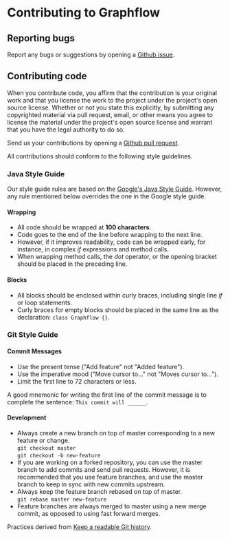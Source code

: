 # Contributing to Graphflow

## Reporting bugs

Report any bugs or suggestions by opening a [Github issue][github-issue].

## Contributing code

When you contribute code, you affirm that the contribution is your original work and 
that you license the work to the project under the project's open source license. 
Whether or not you state this explicitly, by submitting any copyrighted material via 
pull request, email, or other means you agree to license the material under the 
project's open source license and warrant that you have the legal authority to do so.

Send us your contributions by opening a [Github pull request][github-pull-request].

All contributions should conform to the following style guidelines.

### Java Style Guide

Our style guide rules are based on the [Google's Java Style Guide][java-style-guide].
However, any rule mentioned below overrides the one in the Google style guide.

#### Wrapping
* All code should be wrapped at **100 characters**.  
* Code goes to the end of the line before wrapping to the next line.  
* However, if it improves readability, code can be wrapped early, for instance, 
in complex *if* expressions and method calls.  
* When wrapping method calls, the *dot* operator, or the opening bracket should
 be placed in the preceding line.  

#### Blocks

* All blocks should be enclosed within curly braces, including single line *if* or 
loop statements.
* Curly braces for empty blocks should be placed in the same line as the declaration:
`class Graphflow {}`.

### Git Style Guide

#### Commit Messages

* Use the present tense ("Add feature" not "Added feature").
* Use the imperative mood ("Move cursor to..." not "Moves cursor to...").
* Limit the first line to 72 characters or less.

A good mnemonic for writing the first line of the commit message is to complete the
sentence: `This commit will ______`.

#### Development

* Always create a new branch on top of master corresponding to a new feature or change.  
`git checkout master`  
`git checkout -b new-feature`
* If you are working on a forked repository, you can use the master branch to add commits
and send pull requests. However, it is recommended that you use feature branches, and use
the master branch to keep in sync with new commits upstream.
* Always keep the feature branch rebased on top of master.    
`git rebase master new-feature`
* Feature branches are always merged to master using a new merge commit, as opposed
to using fast forward merges. 

Practices derived from [Keep a readable Git history][readable-git-history].

[java-style-guide]:https://google.github.io/styleguide/javaguide.html
[readable-git-history]:https://fangpenlin.com/posts/2013/09/30/keep-a-readable-git-history/
[github-issue]:https://github.com/graphflow/graphflow/issues
[github-pull-request]:https://github.com/graphflow/graphflow/pulls
